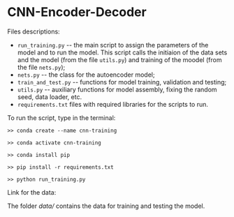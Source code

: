 # CNN-Encoder-Decoder



Files descriptions:
* `run_training.py` -- the main script to assign the parameters of the model and to run the model. This script calls the initiaion of the data sets and the model (from the file `utils.py`) and training of the moodel (from the file `nets.py`);
* `nets.py` -- the class for the autoencoder model;
* `train_and_test.py` -- functions for model training, validation and testing;
* `utils.py` -- auxiliary functions for model assembly, fixing the random seed, data loader, etc.
* `requirements.txt` files with required libraries for the scripts to run.

To run the script, type in the terminal:

`>> conda create --name cnn-training`

`>> conda activate cnn-training`
 
`>> conda install pip` 

`>> pip install -r requirements.txt `

`>> python run_training.py`

Link for the data: 

The folder _data/_ contains the data for training and testing the model.
